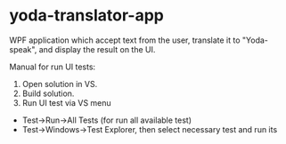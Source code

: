 # yoda-translator-app
WPF application which accept text from the user, translate it to "Yoda-speak", and display the result on the UI.

Manual for run UI tests:

1. Open solution in VS.
2. Build solution.
3. Run UI test via VS menu
  - Test->Run->All Tests (for run all available test)
  - Test->Windows->Test Explorer, then select necessary test and run its

